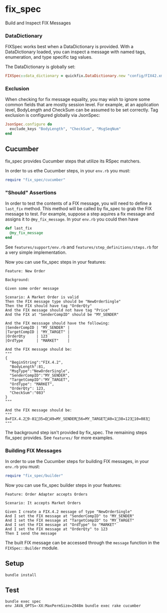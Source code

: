 fix_spec
========

Build and Inspect FIX Messages

### DataDictionary

FIXSpec works best when a DataDictionary is provided.  With a DataDictionary loaded, you can inspect a message with named tags, enumeration, and type specific tag values.

The DataDictionary is globally set:

```ruby
FIXSpec::data_dictionary = quickfix.DataDictionary.new "config/FIX42.xml"
```

### Exclusion

When checking for fix message equality, you may wish to ignore some common fields that are mostly session level.  For example, at an application level, BodyLength and CheckSum can be assumed to be set correctly. Tag exclusion is configured globally via JsonSpec:

```ruby
JsonSpec.configure do
  exclude_keys "BodyLength", "CheckSum", "MsgSeqNum"
end
```

Cucumber
--------

fix_spec provides Cucumber steps that utilize its RSpec matchers.

In order to us ethe Cucumber steps, in your `env.rb` you must:

```ruby
require "fix_spec/cucumber"
```

### "Should" Assertions

In order to test the contents of a FIX message, you will need to define a `last_fix` method.  This method will be called by fix_spec to grab the FIX message to test. For example, suppose a step aquires a fix message and assigns it to `@my_fix_message`.  In your `env.rb` you could then have

```ruby
def last_fix
  @my_fix_message
end
```

See `features/support/env.rb` and `features/step_definitions/steps.rb` for a very simple implementation.

Now you can use fix_spec steps in your features:

```cucumber
Feature: New Order

Background:

Given some order message

Scenario: A Market Order is valid
Then the FIX message type should be "NewOrderSingle"
Then the FIX should have tag "OrderQty"
And the FIX message should not have tag "Price"
And the FIX at "SenderCompID" should be "MY_SENDER"

And the FIX messsage should have the following:
|SenderCompID | "MY_SENDER" |
|TargetCompID | "MY_TARGET" |
|OrderQty     | 123         |
|OrdType      | "MARKET"    |

And the FIX message should be:
"""
{
  "BeginString":"FIX.4.2",
  "BodyLength":81,
  "MsgType":"NewOrderSingle",
  "SenderCompID":"MY_SENDER",
  "TargetCompID":"MY_TARGET",
  "OrdType": "MARKET",
  "OrderQty": 123,
  "CheckSum":"083"
}
"""

And the FIX message should be:
"""
8=FIX.4.29-8135=D49=MY_SENDER56=MY_TARGET40=138=12310=083
"""
```

The background step isn't provided by fix_spec.  The remaining steps fix_spec provides. See `features/` for more examples.


### Building FIX Messages

In order to use the Cucumber steps for building FIX messages, in your `env.rb` you must:

```ruby
require "fix_spec/builder"
```
Now you can use fix_spec builder steps in your features:

```cucumber
Feature: Order Adapter accepts Orders

Scenario: It accepts Market Orders

Given I create a FIX.4.2 message of type "NewOrderSingle" 
And I set the FIX message at "SenderCompID" to "MY_SENDER"
And I set the FIX message at "TargetCompID" to "MY_TARGET"
And I set the FIX message at "OrdType" to "MARKET"
And I set the FIX message at "OrderQty" to 123
Then I send the message
```

The built FIX message can be accessed through the `message` function in the ```FIXSpec::Builder``` module.


Setup
-----

    bundle install

Test
----

    bundle exec spec
    env JAVA_OPTS=-XX:MaxPermSize=2048m bundle exec rake cucumber
